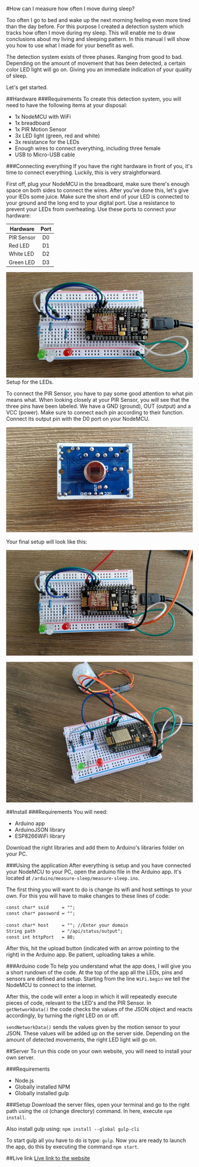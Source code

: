 #How can I measure how often I move during sleep?

Too often I go to bed and wake up the next morning feeling even more tired than the day before. For this purpose I created a detection system which tracks how often I move during my sleep. This will enable me to draw conclusions about my living and sleeping pattern. In this manual I will show you how to use what I made for your benefit as well.

The detection system exists of three phases. Ranging from good to bad. Depending on the amount of movement that has been detected, a certain color LED light will go on. Giving you an immediate indication of your quality of sleep.

Let's get started.

##Hardware
###Requirements
To create this detection system, you will need to have the following items at your disposal:

- 1x NodeMCU with WiFi
- 1x breadboard
- 1x PIR Motion Sensor
- 3x LED light (green, red and white)
- 3x resistance for the LEDs
- Enough wires to connect everything, including three female
- USB to Micro-USB cable

###Connecting everything
If you have the right hardware in front of you, it's time to connect everything. Luckily, this is very straightforward.

First off, plug your NodeMCU in the breadboard, make sure there's enough space on both sides to connect the wires. After you've done this, let's give your lEDs some juice. 
Make sure the short end of your LED is connected to your ground and the long end to your digital port. Use a resistance to prevent your LEDs from overheating. Use these ports to connect your hardware:

| Hardware	   | Port         | 
| ------------- |:-------------:| 
| PIR Sensor    | D0            | 
| Red LED	      | D1            | 
| White LED     | D2            | 
| Green LED     | D3            | 

![Setup 1](readme-images/setup1.jpg)
Setup for the LEDs.

To connect the PIR Sensor, you have to pay some good attention to what pin means what. When looking closely at your PIR Sensor, you will see that the three pins have been labeled. We have a GND (ground), OUT (output) and a VCC (power). Make sure to connect each pin according to their function. Connect its output pin with the D0 port on your NodeMCU.

![PIR Sensor](readme-images/pirsensor.jpg)


Your final setup will look like this:

![Final Setup](readme-images/setup2.jpg)

![Full Setup](readme-images/fullsetup.jpg)

##Install
###Requirements
You will need:

- Arduino app
- ArduinoJSON library
- ESP8266WiFi library

Download the right libraries and add them to Arduino's libraries folder on your PC.

###Using the application
After everything is setup and you have connected your NodeMCU to your PC, open the arduino file in the Arduino app. It's located at `/arduino/measure-sleep/measure-sleep.ino`.

The first thing you will want to do is change its wifi and host settings to your own. For this you will have to make changes to these lines of code:

```
const char* ssid     = "";
const char* password = "";

const char* host     = ""; //Enter your domain
String path          = "/api/status/output";
const int httpPort   = 80;
```

After this, hit the upload button (indicated with an arrow pointing to the right) in the Arduino app. Be patient, uploading takes a while.

###Arduino code
To help you understand what the app does, I will give you a short rundown of the code. At the top of the app all the LEDs, pins and sensors are defined and setup. Starting from the line `WiFi.begin` we tell the NodeMCU to connect to the internet.

After this, the code will enter a loop in which it will repeatedly execute pieces of code, relevant to the LED's and the PIR Sensor. In `getNetworkData()` the code checks the values of the JSON object and reacts accordingly, by turning the right LED on or off.

`sendNetworkData()` sends the values given by the motion sensor to your JSON. These values will be added up on the server side. Depending on the amount of detected movements, the right LED light will go on.

##Server
To run this code on your own website, you will need to install your own server.

###Requirements
- Node.js
- Globally installed NPM
- Globally installed gulp

###Setup
Download the server files, open your terminal and go to the right path using the `cd` (change directory) command.
In here, execute `npm install`.

Also install gulp using:
```npm install --global gulp-cli```

To start gulp all you have to do is type: `gulp`.
Now you are ready to launch the app, do this by executing the command `npm start`.

##Live link
[Live link to the website](iotfinal.mreijnoudt.com)
